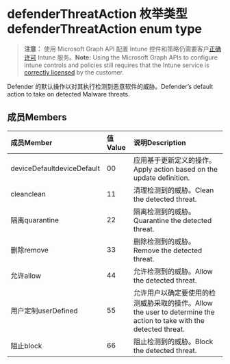 # <a name="defenderthreataction-enum-type"></a><span data-ttu-id="5abf3-101">defenderThreatAction 枚举类型</span><span class="sxs-lookup"><span data-stu-id="5abf3-101">defenderThreatAction enum type</span></span>

> <span data-ttu-id="5abf3-102">**注意：** 使用 Microsoft Graph API 配置 Intune 控件和策略仍需要客户[正确许可](https://go.microsoft.com/fwlink/?linkid=839381) Intune 服务。</span><span class="sxs-lookup"><span data-stu-id="5abf3-102">**Note:** Using the Microsoft Graph APIs to configure Intune controls and policies still requires that the Intune service is [correctly licensed](https://go.microsoft.com/fwlink/?linkid=839381) by the customer.</span></span>

<span data-ttu-id="5abf3-103">Defender 的默认操作以对其执行检测到恶意软件的威胁。</span><span class="sxs-lookup"><span data-stu-id="5abf3-103">Defender’s default action to take on detected Malware threats.</span></span>
## <a name="members"></a><span data-ttu-id="5abf3-104">成员</span><span class="sxs-lookup"><span data-stu-id="5abf3-104">Members</span></span>
|<span data-ttu-id="5abf3-105">成员</span><span class="sxs-lookup"><span data-stu-id="5abf3-105">Member</span></span>|<span data-ttu-id="5abf3-106">值</span><span class="sxs-lookup"><span data-stu-id="5abf3-106">Value</span></span>|<span data-ttu-id="5abf3-107">说明</span><span class="sxs-lookup"><span data-stu-id="5abf3-107">Description</span></span>|
|:---|:---|:---|
|<span data-ttu-id="5abf3-108">deviceDefault</span><span class="sxs-lookup"><span data-stu-id="5abf3-108">deviceDefault</span></span>|<span data-ttu-id="5abf3-109">0</span><span class="sxs-lookup"><span data-stu-id="5abf3-109">0</span></span>|<span data-ttu-id="5abf3-110">应用基于更新定义的操作。</span><span class="sxs-lookup"><span data-stu-id="5abf3-110">Apply action based on the update definition.</span></span>|
|<span data-ttu-id="5abf3-111">clean</span><span class="sxs-lookup"><span data-stu-id="5abf3-111">clean</span></span>|<span data-ttu-id="5abf3-112">1</span><span class="sxs-lookup"><span data-stu-id="5abf3-112">1</span></span>|<span data-ttu-id="5abf3-113">清理检测到的威胁。</span><span class="sxs-lookup"><span data-stu-id="5abf3-113">Clean the detected threat.</span></span>|
|<span data-ttu-id="5abf3-114">隔离</span><span class="sxs-lookup"><span data-stu-id="5abf3-114">quarantine</span></span>|<span data-ttu-id="5abf3-115">2</span><span class="sxs-lookup"><span data-stu-id="5abf3-115">2</span></span>|<span data-ttu-id="5abf3-116">隔离检测到的威胁。</span><span class="sxs-lookup"><span data-stu-id="5abf3-116">Quarantine the detected threat.</span></span>|
|<span data-ttu-id="5abf3-117">删除</span><span class="sxs-lookup"><span data-stu-id="5abf3-117">remove</span></span>|<span data-ttu-id="5abf3-118">3</span><span class="sxs-lookup"><span data-stu-id="5abf3-118">3</span></span>|<span data-ttu-id="5abf3-119">删除检测到的威胁。</span><span class="sxs-lookup"><span data-stu-id="5abf3-119">Remove the detected threat.</span></span>|
|<span data-ttu-id="5abf3-120">允许</span><span class="sxs-lookup"><span data-stu-id="5abf3-120">allow</span></span>|<span data-ttu-id="5abf3-121">4</span><span class="sxs-lookup"><span data-stu-id="5abf3-121">4</span></span>|<span data-ttu-id="5abf3-122">允许检测到的威胁。</span><span class="sxs-lookup"><span data-stu-id="5abf3-122">Allow the detected threat.</span></span>|
|<span data-ttu-id="5abf3-123">用户定制</span><span class="sxs-lookup"><span data-stu-id="5abf3-123">userDefined</span></span>|<span data-ttu-id="5abf3-124">5</span><span class="sxs-lookup"><span data-stu-id="5abf3-124">5</span></span>|<span data-ttu-id="5abf3-125">允许用户以确定要使用的检测威胁采取的操作。</span><span class="sxs-lookup"><span data-stu-id="5abf3-125">Allow the user to determine the action to take with the detected threat.</span></span>|
|<span data-ttu-id="5abf3-126">阻止</span><span class="sxs-lookup"><span data-stu-id="5abf3-126">block</span></span>|<span data-ttu-id="5abf3-127">6</span><span class="sxs-lookup"><span data-stu-id="5abf3-127">6</span></span>|<span data-ttu-id="5abf3-128">阻止检测到的威胁。</span><span class="sxs-lookup"><span data-stu-id="5abf3-128">Block the detected threat.</span></span>|



